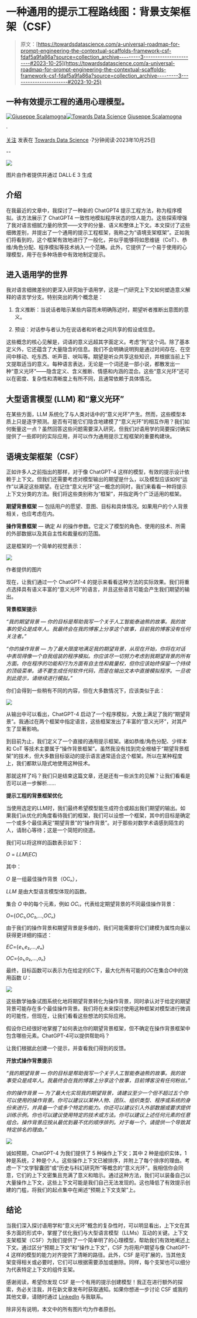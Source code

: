 # 一种通用的提示工程路线图：背景支架框架（CSF）

> 原文：[https://towardsdatascience.com/a-universal-roadmap-for-prompt-engineering-the-contextual-scaffolds-framework-csf-fdaf5a9fa86a?source=collection_archive---------3-----------------------#2023-10-25](https://towardsdatascience.com/a-universal-roadmap-for-prompt-engineering-the-contextual-scaffolds-framework-csf-fdaf5a9fa86a?source=collection_archive---------3-----------------------#2023-10-25)

## 一种有效提示工程的通用心理模型。

[](https://medium.com/@hominum_universalis?source=post_page-----fdaf5a9fa86a--------------------------------)[![Giuseppe Scalamogna](../Images/ff7b3bec7c26e5684fba26211b6f027a.png)](https://medium.com/@hominum_universalis?source=post_page-----fdaf5a9fa86a--------------------------------)[](https://towardsdatascience.com/?source=post_page-----fdaf5a9fa86a--------------------------------)[![Towards Data Science](../Images/a6ff2676ffcc0c7aad8aaf1d79379785.png)](https://towardsdatascience.com/?source=post_page-----fdaf5a9fa86a--------------------------------) [Giuseppe Scalamogna](https://medium.com/@hominum_universalis?source=post_page-----fdaf5a9fa86a--------------------------------)

·

[关注](https://medium.com/m/signin?actionUrl=https%3A%2F%2Fmedium.com%2F_%2Fsubscribe%2Fuser%2Fe039aa8b7221&operation=register&redirect=https%3A%2F%2Ftowardsdatascience.com%2Fa-universal-roadmap-for-prompt-engineering-the-contextual-scaffolds-framework-csf-fdaf5a9fa86a&user=Giuseppe+Scalamogna&userId=e039aa8b7221&source=post_page-e039aa8b7221----fdaf5a9fa86a---------------------post_header-----------) 发表在 [Towards Data Science](https://towardsdatascience.com/?source=post_page-----fdaf5a9fa86a--------------------------------) ·7分钟阅读·2023年10月25日[](https://medium.com/m/signin?actionUrl=https%3A%2F%2Fmedium.com%2F_%2Fvote%2Ftowards-data-science%2Ffdaf5a9fa86a&operation=register&redirect=https%3A%2F%2Ftowardsdatascience.com%2Fa-universal-roadmap-for-prompt-engineering-the-contextual-scaffolds-framework-csf-fdaf5a9fa86a&user=Giuseppe+Scalamogna&userId=e039aa8b7221&source=-----fdaf5a9fa86a---------------------clap_footer-----------)

--

[](https://medium.com/m/signin?actionUrl=https%3A%2F%2Fmedium.com%2F_%2Fbookmark%2Fp%2Ffdaf5a9fa86a&operation=register&redirect=https%3A%2F%2Ftowardsdatascience.com%2Fa-universal-roadmap-for-prompt-engineering-the-contextual-scaffolds-framework-csf-fdaf5a9fa86a&source=-----fdaf5a9fa86a---------------------bookmark_footer-----------)![](../Images/11bd757f9b0539829373e16710b28052.png)

图片由作者提供并通过 DALL·E 3 生成

## 介绍

在我最近的文章中，我探讨了一种新的 ChatGPT4 提示工程方法，称为程序模拟。该方法展示了 ChatGPT4 一致性地模拟程序状态的惊人能力。这些探索增强了我对语言细腻力量的欣赏——文字的分量、语义和整体上下文。本文探讨了这些细微差别，并提出了一个通用的提示工程框架，我称之为“语境支架框架”。正如我们将看到的，这个框架有效地进行了一般化，并似乎能够将如思维链（CoT）、恭维/角色分配、程序模拟等技术纳入一个范畴。此外，它提供了一个易于使用的心理模型，用于在多种场景中有效地制定提示。

## 进入语用学的世界

我对语言细微差别的更深入研究始于语用学，这是一门研究上下文如何塑造意义解释的语言学分支。特别突出的两个概念是：

1.  含义推断：当说话者暗示某些内容而未明确陈述时，期望听者推断出意图的意义。

1.  预设：对话参与者认为在说话者和听者之间共享的假设或信息。

这些概念的核心见解是，词语的意义远超其字面定义。考虑“狗”这个词。除了基本定义外，它还蕴含了大量隐含的信息。我们不会明确说明狗是通过时间存在、在空间中移动、吃东西、听声音、吠叫等。期望是听众共享这些知识，并根据当前上下文提取适当的意义。每种语言表达，无论是一个词还是一部小说，都散发出一种“意义光环”——隐含定义、含义推断、情感和内涵的混合。这些“意义光环”还可以在密度、复杂性和清晰度上有所不同，且通常依赖于具体情况。

## **大型语言模型 (LLM) 和“意义光环”**

在某些方面，LLM 系统化了与人类对话中的“意义光环”产生。然而，这些模型本质上只是逐字预测。是否有可能它们隐含地建模了“意义光环”的相互作用？我们如何衡量这一点？虽然回答这些问题需要深入研究，但我们对语用学的简要探讨确实提供了一些即时的实际应用，并可以作为通用提示工程框架的重要构建块。

## 语境支架框架（CSF）

正如许多人之前指出的那样，对于像 ChatGPT-4 这样的模型，有效的提示设计依赖于上下文。但我们还需要考虑对模型输出的期望是什么，以及模型应该如何“运作”以满足这些期望。在记住“意义光环”这一概念的同时，我们来看看一种将提示上下文分类的方法。我们将这些类别称为“框架”，并指定两个广泛适用的框架。

**期望背景框架** — 包括用户的愿望、意图、目标和具体情况。如果用户的个人背景相关，也应考虑在内。

**操作背景框架** — 确定 AI 的操作参数。它定义了模型的角色、使用的技术、所需的外部数据以及其自主性和裁量权的范围。

这是框架的一个简单的视觉表示：

![](../Images/aba20fb5c80e673f2206b404c7a2e8b8.png)

作者提供的图片

现在，让我们通过一个 ChatGPT-4 的提示来看看这种方法的实际效果。我们将重点选择具有语义丰富的“意义光环”的语言，并且这些语言可能会产生我们期望的输出。

**背景框架提示**

*“我的期望背景 — 你的目标是帮助我写一个关于人工智能泰迪熊的故事。我的故事的受众是成年人。我最终会在我的博客上分享这个故事，目前我的博客没有任何关注者。”*

*“你的操作背景 — 为了最大限度地满足我的期望背景，从现在开始，你将在对话中表现得像一个自我组装的程序模拟。你应该尽一切努力考虑到我期望背景的所有方面。你在程序的功能和行为方面有自主性和裁量权，但你应该始终保留一个持续的顶级菜单。请不要生成任何软件代码，而是在输出文本中直接模拟程序。一旦收到此提示，请继续进行模拟。”*

你们会得到一些稍有不同的内容，但在大多数情况下，应该类似于此：

![](../Images/be5e425228737da6003a2cbcdd4c9773.png)

从输出中可以看出，ChatGPT-4 启动了一个程序模拟，大致上满足了我的“期望背景”。我通过在两个框架中指定语言，这些框架发出了丰富的“意义光环”，对其产生了显著影响。

到目前为止，我们定义了一个直接的通用提示框架。诸如恭维/角色分配、少样本和 CoT 等技术主要属于“操作背景框架”。虽然我没有找到完全根植于“期望背景框架”的技术，但大多数目标驱动的提示语言通常适合这个框架。所以在某种程度上，我们都默认隐式地使用这种技术。

那就这样了吗？我们只是结束这篇文章，还是还有一些派生的见解？让我们看看是否可以进一步解析……

**提示工程的背景框架优化**

当使用选定的LLM时，我们最终希望模型能生成符合或超出我们期望的输出。如果我们从优化的角度看待我们的框架，我们可以设想一个框架，其中的目标是确定一个或多个最佳满足“期望背景”的“操作背景”。对于那些对数学术语感到陌生的人，请耐心等待；这是一个简短的绕道。

我们可以将这样的函数表示如下：

*O* = *LLM*(*EC*)

其中：

*O* 是一组最佳操作背景（OCₙ），

*LLM* 是由大型语言模型体现的函数。

集合 *O* 中的每个元素，例如 *OC*ᵢ，代表给定期望背景的不同最佳操作背景：

*O*={*OC*₁,*OC*₂​,…,*OC*ₙ​}

由于我们的操作背景和期望背景是多维的，我们可能需要将它们建模为属性向量以获得更详细的描述：

*EC*={*e*₁​,*e*₂,…,*e*ₙ​}

*OC*={*o*₁​,*o*₂​,…,*o*ₙ​}

最终，目标函数可以表示为在给定的EC下，最大化所有可能的*OC*在集合*O*中的效用函数 *U*：

![](../Images/d501c7847711564be8bb650f66762d26.png)

这些数学抽象试图系统化地将期望背景转化为操作背景，同时承认对于给定的期望背景可能存在多个最佳操作背景。我们将在未来探讨使用这种框架对模型进行微调的可能性，但现在，让我们看看这些想法的实际应用。

假设你已经很好地掌握了如何表达你的期望背景框架，但不确定在操作背景框架中包含哪些元素。ChatGPT-4可以提供帮助吗？

让我们根据此创建一个提示，并查看我们得到的反馈。

**开放式操作背景提示**

*“我的期望背景 — 你的目标是帮助我写一个关于人工智能泰迪熊的故事。我的故事受众是成年人。我最终会在我的博客上分享这个故事，目前博客没有任何粉丝。”*

*你的操作背景 — 为了最大化实现我的期望背景，请建议至少一个但不超过五个你可以使用的操作背景。你可以建议以某种人物、团队、组织类型、程序或系统的身份来进行，并具备一个或多个特定的能力。你还可以建议引入外部数据或要求提供训练示例。你也可以建议使用特定的技术或方法。你可以建议上述任何元素的任意组合。操作背景应按从最优到最不优的顺序排列。对于每一个，请提供一个导致其特定排名的理由。”*

![](../Images/b325d18bd1a84427819075f5770166df.png)

诚如预期，ChatGPT-4 为我们提供了 5 种操作上下文；其中 2 种是组织实体，1 种是系统，2 种是个人。这些操作上下文已被排序，并附上了每个排序的理由。考虑一下“文学智囊团”或“历史与科幻研究所”等概念的“意义光环”。我相信你会同意，它们的上下文密集且充满了意义和暗示。通过这种方法，我们可以装备自己以大量操作上下文，这些上下文可能是我们自己无法发现的。这也降低了有效提示创建的门槛，将我们的起点集中在阐述“预期上下文支架”上。

## 结论

当我们深入探讨语用学和“意义光环”概念的复杂性时，可以明显看出，上下文在其多方面的形式中，掌握了优化我们与大型语言模型（LLMs）互动的关键。上下文支架框架（CSF）为我们提供了一个简单明了的心理模型，帮助我们有效地阐述上下文。通过区分“预期上下文”和“操作上下文”，CSF 为将用户期望与像 ChatGPT-4 这样的模型的能力对齐提供了清晰的路径。此外，CSF 是可扩展的，当其他支架变得相关或必要时，它们可以根据需要添加或删除。同样，每个支架也可以细分为代表特定上下文的组件支架。

感谢阅读，希望你发现 CSF 是一个有用的提示创建模型！我正在进行额外的探索，务必关注我，并在新文章发布时获取通知。如果你想进一步讨论 CSF 或我的其他文章，请随时通过 [LinkedIn](https://www.linkedin.com/in/giuseppe-scalamogna-8b389145/) 与我联系。

除非另有说明，本文中的所有图片均为作者原创。
